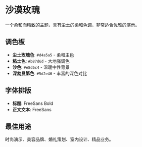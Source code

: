 # 沙漠玫瑰

一个柔和而精致的主题，具有尘土的柔和色调，非常适合优雅的演示。

## 调色板

- **尘土玫瑰色**: `#d4a5a5` - 柔和主色
- **粘土色**: `#b87d6d` - 大地强调色
- **沙色**: `#e8d5c4` - 温暖中性背景
- **深勃艮第色**: `#5d2e46` - 丰富的深色对比

## 字体排版

- **标题**: FreeSans Bold
- **正文文本**: FreeSans

## 最佳用途

时尚演示、美容品牌、婚礼策划、室内设计、精品业务。